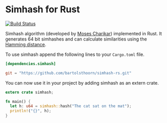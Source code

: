 # Simhash for Rust
[![Build Status](https://travis-ci.org/bartolsthoorn/rust-simhash.svg?branch=master)](https://travis-ci.org/bartolsthoorn/rust-simhash)

Simhash algorithm (developed by [Moses Charikar](http://www.cs.princeton.edu/courses/archive/spring04/cos598B/bib/CharikarEstim.pdf)) implemented in Rust. It generates 64 bit simhashes and can calculate similarities using the [Hamming distance](http://en.wikipedia.org/wiki/Hamming_distance).

To use simhash append the following lines to your `Cargo.toml` file.
~~~toml
[dependencies.simhash]

git = "https://github.com/bartolsthoorn/simhash-rs.git"
~~~

You can now use it in your project by adding simhash as an extern crate.
~~~rust
extern crate simhash;

fn main() {
  let h: u64 = simhash::hash("The cat sat on the mat");
  println!("{}", h);
}
~~~
